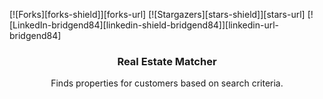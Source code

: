 <a name="readme-top"></a>
[![Forks][forks-shield]][forks-url]
[![Stargazers][stars-shield]][stars-url]
[![LinkedIn-bridgend84][linkedin-shield-bridgend84]][linkedin-url-bridgend84]
<h3 align="center">Real Estate Matcher</h3>
<p align="center">Finds properties for customers based on search criteria.</p><br />
